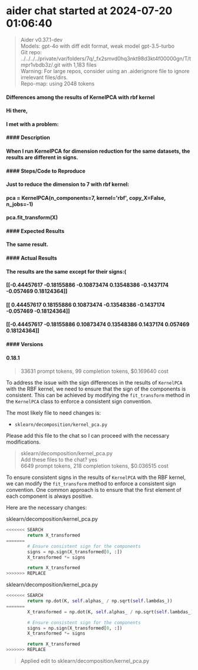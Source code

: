 
# aider chat started at 2024-07-20 01:06:40

> Aider v0.37.1-dev  
> Models: gpt-4o with diff edit format, weak model gpt-3.5-turbo  
> Git repo: ../../../../private/var/folders/7q/_fx2smvd0hq3nkt98d3kt4f00000gn/T/tmpr1vbdb3z/.git with 1,183 files  
> Warning: For large repos, consider using an .aiderignore file to ignore irrelevant files/dirs.  
> Repo-map: using 2048 tokens  

#### Differences among the results of KernelPCA with rbf kernel  
#### Hi there,  
#### I met with a problem:  
####   
#### #### Description  
#### When I run KernelPCA for dimension reduction for the same datasets, the results are different in signs.  
####   
#### #### Steps/Code to Reproduce  
#### Just to reduce the dimension to 7 with rbf kernel:  
#### pca = KernelPCA(n_components=7, kernel='rbf', copy_X=False, n_jobs=-1)  
#### pca.fit_transform(X)  
####   
#### #### Expected Results  
#### The same result.  
####   
#### #### Actual Results  
#### The results are the same except for their signs:(  
#### [[-0.44457617 -0.18155886 -0.10873474  0.13548386 -0.1437174  -0.057469	0.18124364]]   
####   
#### [[ 0.44457617  0.18155886  0.10873474 -0.13548386 -0.1437174  -0.057469 -0.18124364]]   
####   
#### [[-0.44457617 -0.18155886  0.10873474  0.13548386  0.1437174   0.057469  0.18124364]]   
####   
#### #### Versions  
#### 0.18.1  
####  
> 33631 prompt tokens, 99 completion tokens, $0.169640 cost  

To address the issue with the sign differences in the results of `KernelPCA` with the RBF kernel, we need to ensure that the sign of the components is consistent. This can be achieved by modifying the `fit_transform` method in the `KernelPCA` class to enforce a consistent sign convention.

The most likely file to need changes is:
- `sklearn/decomposition/kernel_pca.py`

Please add this file to the chat so I can proceed with the necessary modifications.

> sklearn/decomposition/kernel_pca.py  
> Add these files to the chat? yes  
> 6649 prompt tokens, 218 completion tokens, $0.036515 cost  

To ensure consistent signs in the results of `KernelPCA` with the RBF kernel, we can modify the `fit_transform` method to enforce a consistent sign convention. One common approach is to ensure that the first element of each component is always positive.

Here are the necessary changes:

sklearn/decomposition/kernel_pca.py
```python
<<<<<<< SEARCH
        return X_transformed
=======
        # Ensure consistent sign for the components
        signs = np.sign(X_transformed[0, :])
        X_transformed *= signs

        return X_transformed
>>>>>>> REPLACE
```

sklearn/decomposition/kernel_pca.py
```python
<<<<<<< SEARCH
        return np.dot(K, self.alphas_ / np.sqrt(self.lambdas_))
=======
        X_transformed = np.dot(K, self.alphas_ / np.sqrt(self.lambdas_))

        # Ensure consistent sign for the components
        signs = np.sign(X_transformed[0, :])
        X_transformed *= signs

        return X_transformed
>>>>>>> REPLACE
```

> Applied edit to sklearn/decomposition/kernel_pca.py  
